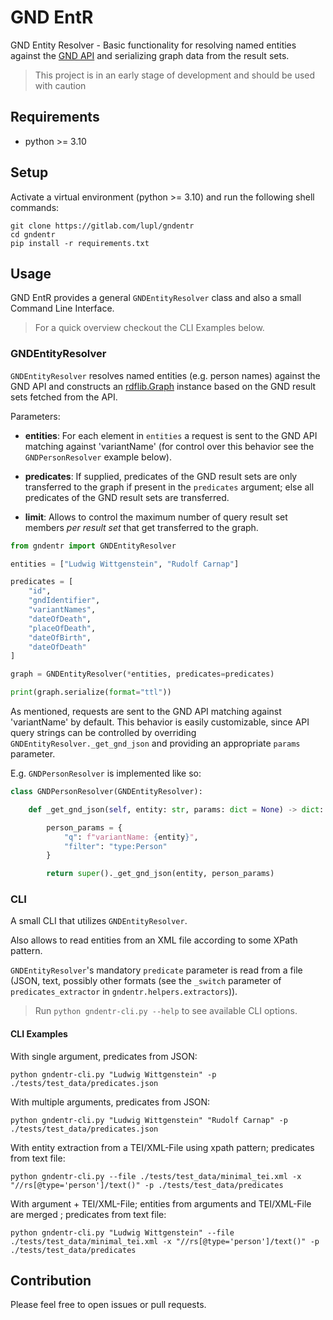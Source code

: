 # GND EntR

GND Entity Resolver - Basic functionality for resolving named entities against the [GND API](https://lobid.org/gnd/api) and serializing graph data from the result sets.

> This project is in an early stage of development and should be used with caution

## Requirements

* python >= 3.10

## Setup 

Activate a virtual environment (python >= 3.10) and run the following shell commands:

```shell
git clone https://gitlab.com/lupl/gndentr
cd gndentr
pip install -r requirements.txt
```
## Usage

GND EntR provides a general `GNDEntityResolver` class and also a small Command Line Interface.

> For a quick overview checkout the CLI Examples below.

### GNDEntityResolver 

`GNDEntityResolver` resolves named entities (e.g. person names) against the GND API and constructs an [rdflib.Graph](https://rdflib.readthedocs.io/en/stable/apidocs/rdflib.html#rdflib.graph.Graph) instance based on the GND result sets fetched from the API.

Parameters:

* **entities**: For each element in `entities` a request is sent to the GND API matching against 'variantName' (for control over this behavior see the `GNDPersonResolver` example below).

* **predicates**: If supplied, predicates of the GND result sets are only transferred to the graph if present in the `predicates` argument;  else all predicates of the GND result sets are transferred.

* **limit**: Allows to control the maximum number of query result set members *per result set* that get transferred to the graph.

```python
from gndentr import GNDEntityResolver

entities = ["Ludwig Wittgenstein", "Rudolf Carnap"]

predicates = [
    "id",
    "gndIdentifier",
    "variantNames",
    "dateOfDeath",
    "placeOfDeath",
    "dateOfBirth",
    "dateOfDeath"
]

graph = GNDEntityResolver(*entities, predicates=predicates)

print(graph.serialize(format="ttl"))
```

As mentioned, requests are sent to the GND API matching against 'variantName' by default.
This behavior is easily customizable, since API query strings can be controlled by overriding `GNDEntityResolver._get_gnd_json` and providing an appropriate `params` parameter.

E.g. `GNDPersonResolver` is implemented like so:

```python
class GNDPersonResolver(GNDEntityResolver):

    def _get_gnd_json(self, entity: str, params: dict = None) -> dict:

        person_params = {
            "q": f"variantName: {entity}",
            "filter": "type:Person"
        }

        return super()._get_gnd_json(entity, person_params)
```


### CLI

A small CLI that utilizes `GNDEntityResolver`.

Also allows to read entities from an XML file according to some XPath pattern.

`GNDEntityResolver`'s mandatory `predicate` parameter is read from a file (JSON, text, possibly other formats (see the `_switch` parameter of `predicates_extractor` in `gndentr.helpers.extractors`)).

> Run `python gndentr-cli.py --help` to see available CLI options.

#### CLI Examples

With single argument, predicates from JSON:

```shell
python gndentr-cli.py "Ludwig Wittgenstein" -p ./tests/test_data/predicates.json
```

With multiple arguments, predicates from JSON:

```shell
python gndentr-cli.py "Ludwig Wittgenstein" "Rudolf Carnap" -p ./tests/test_data/predicates.json
```

With entity extraction from a TEI/XML-File using xpath pattern; predicates from text file:

```shell
python gndentr-cli.py --file ./tests/test_data/minimal_tei.xml -x "//rs[@type='person']/text()" -p ./tests/test_data/predicates
```

With argument + TEI/XML-File; entities from arguments and TEI/XML-File are merged ; predicates from text file:

```shell
python gndentr-cli.py "Ludwig Wittgenstein" --file ./tests/test_data/minimal_tei.xml -x "//rs[@type='person']/text()" -p ./tests/test_data/predicates
```

## Contribution

Please feel free to open issues or pull requests.

